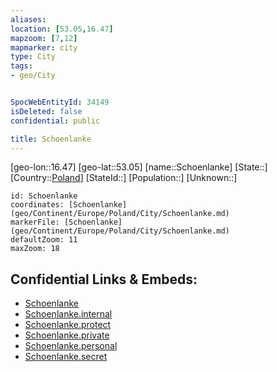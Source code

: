 ```yaml
---
aliases: 
location: [53.05,16.47]
mapzoom: [7,12] 
mapmarker: city 
type: City
tags:
- geo/City


SpocWebEntityId: 34149
isDeleted: false
confidential: public

title: Schoenlanke
---
```

[geo-lon::16.47]
[geo-lat::53.05]
[name::Schoenlanke]
[State::]
[Country::[Poland](geo/Continent/Europe/Poland.md)]
[StateId::]
[Population::]
[Unknown::]


```leaflet
id: Schoenlanke
coordinates: [Schoenlanke](geo/Continent/Europe/Poland/City/Schoenlanke.md)
markerFile: [Schoenlanke](geo/Continent/Europe/Poland/City/Schoenlanke.md)
defaultZoom: 11 
maxZoom: 18
```


## Confidential Links & Embeds: 
- [Schoenlanke](../../../../../../_public/geo/Continent/Europe/Poland/City/Schoenlanke.md) 
- [Schoenlanke.internal](../../../../../../_internal/geo/Continent/Europe/Poland/City/Schoenlanke.internal.md) 
- [Schoenlanke.protect](../../../../../../_protect/geo/Continent/Europe/Poland/City/Schoenlanke.protect.md) 
- [Schoenlanke.private](../../../../../../_private/geo/Continent/Europe/Poland/City/Schoenlanke.private.md) 
- [Schoenlanke.personal](../../../../../../_personal/geo/Continent/Europe/Poland/City/Schoenlanke.personal.md) 
- [Schoenlanke.secret](../../../../../../_secret/geo/Continent/Europe/Poland/City/Schoenlanke.secret.md) 

